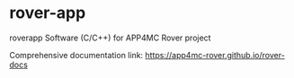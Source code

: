 # rover-app
roverapp Software (C/C++) for APP4MC Rover project

Comprehensive documentation link: https://app4mc-rover.github.io/rover-docs

